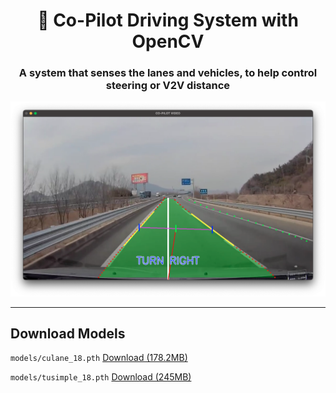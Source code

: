 <h1 align="center">🚗 Co-Pilot Driving System with OpenCV</h1>

<h3 align="center"><strong>A system that senses the lanes and vehicles, to help control steering or V2V distance</strong></h3>

![main](https://raw.githubusercontent.com/DEVHEE/co-pilot-driving-system-with-opencv/main/readme/img/main.png)

---

## Download Models

`models/culane_18.pth` [Download (178.2MB)](https://thehikari.file.core.windows.net/permanent/github/co-pilot-driving-system-with-opencv/models/culane_18.pth?sv=2023-01-03&st=2024-06-09T17%3A15%3A06Z&se=9999-12-30T15%3A00%3A00Z&sr=f&sp=r&sig=vwaO8qFSnPo%2BX7bUp6LyEOAKnjmbXgZWadloHx2umVk%3D)

`models/tusimple_18.pth` [Download (245MB)](https://thehikari.file.core.windows.net/permanent/github/co-pilot-driving-system-with-opencv/models/tusimple_18.pth?sv=2023-01-03&st=2024-06-09T17%3A16%3A12Z&se=9999-12-30T15%3A00%3A00Z&sr=f&sp=r&sig=o71lN9sfny8lWKxLh6zVc1q3Ed18siMn%2BMUwhQ1uxQM%3D)

